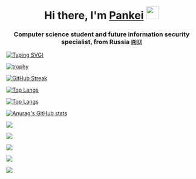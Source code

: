 

<!--
**Pancake2021/pancake2021** is a ✨ _special_ ✨ repository because its `README.md` (this file) appears on your GitHub profile.


-->
<h1 align="center">Hi there, I'm <a href="https://daniilshat.ru/" target="_blank">Pankei</a> 
<img src="https://github.com/blackcater/blackcater/raw/main/images/Hi.gif" height="34"/></h1>
<h3 align="center">Computer science student and future information security specialist, from Russia 🇷🇺</h3>

<!---Пример кода-->
[![Typing SVG](https://readme-typing-svg.herokuapp.com?color=%5336BCF7&lines=future+information+security+spec+))](https://git.io/typing-svg)

[![trophy](https://github-profile-trophy.vercel.app/?username=ryo-ma)](https://github.com/ryo-ma/github-profile-trophy)

[![GitHub Streak](https://github-readme-streak-stats.herokuapp.com/?user=DenverCoder1)](https://git.io/streak-stats)

<!---Для компактной версии-->
[![Top Langs](https://github-readme-stats.vercel.app/api/top-langs/?username=pancake2021&layout=compact)](https://github.com/pancake2021/github-readme-stats)

<!---Для подробной версии-->
[![Top Langs](https://github-readme-stats.vercel.app/api/top-langs/?username=pancake2021)](https://github.com/pancake2021/github-readme-stats)

[![Anurag's GitHub stats](https://github-readme-stats.vercel.app/api?username=pancake2021)](https://github.com/pancake2021/github-readme-stats)


![](https://github-profile-summary-cards.vercel.app/api/cards/profile-details?username=pancake2021&theme=solarized_dark)


![](https://github-profile-summary-cards.vercel.app/api/cards/most-commit-language?username=pancake2021&theme=solarized_dark)


![](https://github-profile-summary-cards.vercel.app/api/cards/repos-per-language?username=pancake2021&theme=solarized_dark)


![](https://github-profile-summary-cards.vercel.app/api/cards/stats?username=pancake2021&theme=solarized_dark)


![](https://github-profile-summary-cards.vercel.app/api/cards/productive-time?username=pancake2021&theme=solarized_dark)


